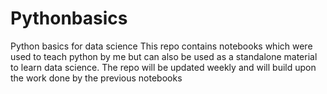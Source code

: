 # Pythonbasics
Python basics for data science
This repo contains notebooks which were used to teach python by me but can also be used as a standalone material to learn data science. The repo will be updated weekly and will build upon the work done by the previous notebooks
